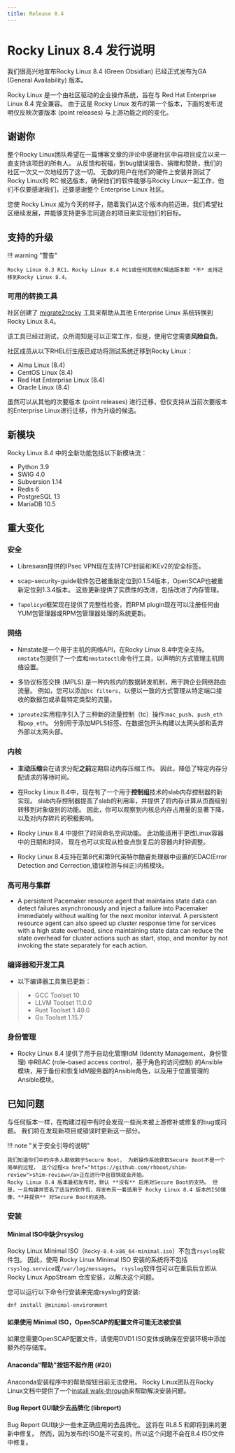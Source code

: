 ```yaml
---
title: Release 8.4
---
```


# Rocky Linux 8.4 发行说明

我们很高兴地宣布Rocky Linux 8.4 (Green Obsidian) 已经正式发布为GA (General Availability) 版本。

Rocky Linux 是一个由社区驱动的企业操作系统，旨在与 Red Hat Enterprise Linux 8.4 完全兼容。 由于这是 Rocky Linux 发布的第一个版本，下面的发布说明仅反映次要版本 (point releases) 与上游功能之间的变化。

## 谢谢你

整个Rocky Linux团队希望在一篇博客文章的评论中感谢社区中自项目成立以来一直支持该项目的所有人。 从反馈和祝福，到bug错误报告、捐赠和赞助，我们的社区一次又一次地经历了这一切。 无数的用户在他们的硬件上安装并测试了Rocky Linux的 RC 候选版本，确保他们的软件能够与Rocky Linux一起工作，他们不仅要感谢我们，还要感谢整个 Enterprise Linux 社区。

您使 Rocky Linux 成为今天的样子，随着我们从这个版本向前迈进，我们希望社区继续发展，并能够支持更多志同道合的项目来实现他们的目标。

## 支持的升级

!!! warning "警告"

    Rocky Linux 8.3 RC1、Rocky Linux 8.4 RC1或任何其他RC候选版本都 *不* 支持迁移到Rocky Linux 8.4。

### 可用的转换工具

社区创建了 [migrate2rocky](https://github.com/rocky-linux/rocky-tools/tree/main/migrate2rocky) 工具来帮助从其他 Enterprise Linux 系统转换到 Rocky Linux 8.4。

该工具已经过测试，众所周知是可以正常工作，但是，使用它您需要**风险自负**。

社区成员从以下RHEL衍生版已成功将测试系统迁移到Rocky Linux：

* Alma Linux (8.4)
* CentOS Linux (8.4)
* Red Hat Enterprise Linux (8.4)
* Oracle Linux (8.4)

虽然可以从其他的次要版本 (point releases) 进行迁移，但仅支持从当前次要版本的Enterprise Linux进行迁移，作为升级的候选。

## 新模块

Rocky Linux 8.4 中的全新功能包括以下新模块流：

* Python 3.9
* SWIG 4.0
* Subversion 1.14
* Redis 6
* PostgreSQL 13
* MariaDB 10.5

## 重大变化

### 安全

* Libreswan提供的IPsec VPN现在支持TCP封装和IKEv2的安全标签。

* scap-security-guide软件包已被重新定位到0.1.54版本，OpenSCAP也被重新定位到1.3.4版本。 这些更新提供了实质性的改进，包括改进了内存管理。

* `fapolicyd`框架现在提供了完整性检查，而RPM plugin现在可以注册任何由YUM包管理器或RPM包管理器处理的系统更新。

### 网络

* Nmstate是一个用于主机的网络API，在Rocky Linux 8.4中完全支持。 `nmstate`包提供了一个库和`nmstatectl`命令行工具，以声明的方式管理主机网络设置。

* 多协议标签交换 (MPLS) 是一种内核内的数据转发机制，用于跨企业网络路由流量。 例如，您可以添加`tc filters`，以便以一致的方式管理从特定端口接收的数据包或承载特定类型的流量。

* `iproute2`实用程序引入了三种新的流量控制（tc）操作:`mac_push`、`push_eth`和`pop_eth`。 分别用于添加MPLS标签、在数据包开头构建以太网头部和丢弃外部以太网头部。

### 内核

* **主动压缩**会在请求分配**之前**定期启动内存压缩工作。 因此，降低了特定内存分配请求的等待时间。

* 在Rocky Linux 8.4中，现在有了一个用于**控制组**技术的slab内存控制器的新实现。 slab内存控制器提高了slab的利用率，并提供了将内存计算从页面级别转移到对象级别的功能。 因此，你可以观察到内核总内存占用量的显著下降，以及对内存碎片的积极影响。

* Rocky Linux 8.4 中提供了时间命名空间功能。 此功能适用于更改Linux容器中的日期和时间， 现在也可以实现从检查点恢复后的容器内时钟调整。

* Rocky Linux 8.4支持在第8代和第9代英特尔酷睿处理器中设置的EDAC(Error Detection and Correction,错误检测与纠正)内核模块。

### 高可用与集群

* A persistent Pacemaker resource agent that maintains state data can detect failures asynchronously and inject a failure into Pacemaker immediately without waiting for the next monitor interval. A persistent resource agent can also speed up cluster response time for services with a high state overhead, since maintaining state data can reduce the state overhead for cluster actions such as start, stop, and monitor by not invoking the state separately for each action.

### 编译器和开发工具

* 以下编译器工具集已更新：

> * GCC Toolset 10
> * LLVM Toolset 11.0.0
> * Rust Toolset 1.49.0
> * Go Toolset 1.15.7

### 身份管理

* Rocky Linux 8.4 提供了用于自动化管理IdM (Identity Management，身份管理) 中RBAC (role-based access control，基于角色的访问控制) 的Ansible模块，用于备份和恢复IdM服务器的Ansible角色，以及用于位置管理的Ansible模块。

## 已知问题

与任何版本一样，在构建过程中有时会发现一些尚未被上游修补或修复的bug或问题。 我们将在发现新项目或错误时更新这一部分。

!!! note "关于安全引导的说明"

    我们知道你们中的许多人都依赖于Secure Boot， 为新操作系统获取Secure Boot不是一个简单的过程， 这个过程<a href="https://github.com/rhboot/shim-review">shim-review</a>正在进行中且很快就会开始。
    Rocky Linux 8.4 版本最初发布时，默认 **没有** 启用对Secure Boot的支持。 但是，一旦构建并签名了适当的软件包，将发布另一套适用于 Rocky Linux 8.4 版本的ISO镜像，**并提供** 对Secure Boot的支持。

### 安装

#### Minimal ISO中缺少rsyslog

Rocky Linux Minimal ISO（`Rocky-8.4-x86_64-minimal.iso`）不包含`rsyslog`软件包。 因此，使用 Rocky Linux Minimal ISO 安装的系统将不包括`rsyslog.service`或`/var/log/messages`。 `rsyslog`软件包可以在重启后立即从 Rocky Linux AppStream 仓库安装，以解决这个问题。

您可以运行以下命令行安装来完成rsyslog的安装:

```bash
dnf install @minimal-environment
```

#### 如果使用 Minimal ISO，OpenSCAP的配置文件可能无法被安装

如果您需要OpenSCAP配置文件，请使用DVD1 ISO变体或确保在安装环境中添加额外的存储库。

#### Anaconda"帮助"按钮不起作用 (#20)

Anaconda安装程序中的帮助按钮目前无法使用。 Rocky Linux团队在Rocky Linux文档中提供了一个[install walk-through](../guides/installation.md)来帮助解决安装问题。

#### Bug Report GUI缺少去品牌化 (libreport)

Bug Report GUI缺少一些未正确应用的去品牌化。 这将在 RL8.5 和即将到来的更新中修复。 然而，因为发布的ISO是不可变的，所以这个问题不会在8.4 ISO文件中修复。
